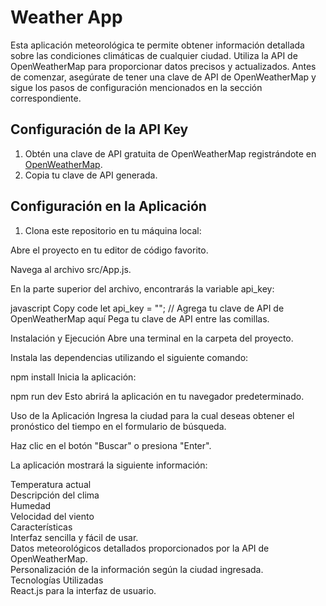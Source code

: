 # Weather App

Esta aplicación meteorológica te permite obtener información detallada sobre las condiciones climáticas de cualquier ciudad. Utiliza la API de OpenWeatherMap para proporcionar datos precisos y actualizados. Antes de comenzar, asegúrate de tener una clave de API de OpenWeatherMap y sigue los pasos de configuración mencionados en la sección correspondiente.

## Configuración de la API Key

1. Obtén una clave de API gratuita de OpenWeatherMap registrándote en [OpenWeatherMap](https://openweathermap.org/appid).
2. Copia tu clave de API generada.

## Configuración en la Aplicación

1. Clona este repositorio en tu máquina local:

Abre el proyecto en tu editor de código favorito.

Navega al archivo src/App.js.

En la parte superior del archivo, encontrarás la variable api_key:

javascript
Copy code
let api_key = ""; // Agrega tu clave de API de OpenWeatherMap aquí
Pega tu clave de API entre las comillas.

Instalación y Ejecución
Abre una terminal en la carpeta del proyecto.

Instala las dependencias utilizando el siguiente comando:

npm install
Inicia la aplicación:

npm run dev
Esto abrirá la aplicación en tu navegador predeterminado.

Uso de la Aplicación
Ingresa la ciudad para la cual deseas obtener el pronóstico del tiempo en el formulario de búsqueda.

Haz clic en el botón "Buscar" o presiona "Enter".

La aplicación mostrará la siguiente información:

Temperatura actual<br>
Descripción del clima<br>
Humedad<br>
Velocidad del viento<br>
Características<br>
Interfaz sencilla y fácil de usar.<br>
Datos meteorológicos detallados proporcionados por la API de OpenWeatherMap.<br>
Personalización de la información según la ciudad ingresada.<br>
Tecnologías Utilizadas<br>
React.js para la interfaz de usuario.<br>

